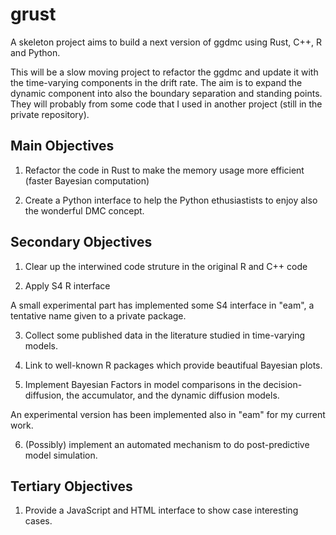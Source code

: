 # grust

A skeleton project aims to build a next version of ggdmc using Rust, C++, R and Python.

This will be a slow moving project to refactor the ggdmc and update it with the time-varying components in the drift rate. The aim is to expand the dynamic component into also the boundary separation and standing points. They will probably from some code that I used in another project (still in the private repository). 

## Main Objectives 
1. Refactor the code in Rust to make the memory usage more efficient (faster Bayesian computation)

2. Create a Python interface to help the Python ethusiastists to enjoy also the wonderful DMC concept.

## Secondary Objectives 
1. Clear up the interwined code struture in the original R and C++ code

2. Apply S4 R interface 

A small experimental part has implemented some S4 interface in "eam", a tentative name given to a private package.

3. Collect some published data in the literature studied in time-varying models.

4. Link to well-known R packages which provide beautifual Bayesian plots.

5. Implement Bayesian Factors in model comparisons in the decision-diffusion, the accumulator, and the dynamic diffusion models.

An experimental version has been implemented also in "eam" for my current work.

6. (Possibly) implement an automated mechanism to do post-predictive model simulation.  

## Tertiary Objectives 
1. Provide a JavaScript and HTML interface to show case interesting cases.




